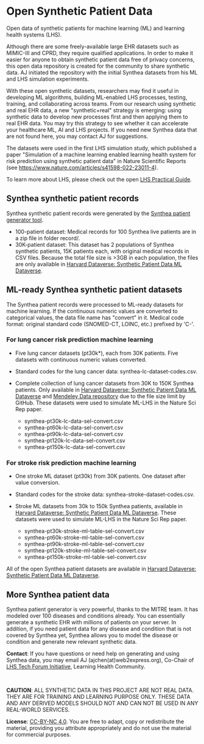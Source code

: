 # Open Synthetic Patient Data
Open data of synthetic patients for machine learning (ML) and learning health systems (LHS).

Although there are some freely-available large EHR datasets such as MIMIC-III and CPRD, they require qualified applications. In order to make it easier for anyone to obtain synthetic patient data free of privacy concerns, this open data repository is created for the community to share synthetic data. AJ initiated the repository with the initial Synthea datasets from his ML and LHS simulation experiments. 

With these open synthetic datasets, researchers may find it useful in developing ML algorithms, building ML-enabled LHS processes, testing, training, and collaborating across teams. From our research using synthetic and real EHR data, a new "synthetic+real" strategy is emerging: using synthetic data to develop new processes first and then applying them to real EHR data. You may try this strategy to see whether it can accelerate your healthcare ML, AI and LHS projects. If you need new Synthea data that are not found here, you may contact AJ for suggestions.  

The datasets were used in the first LHS simulation study, which published a paper "Simulation of a machine learning enabled learning health system for risk prediction using synthetic patient data" in Nature Scientific Reports (see https://www.nature.com/articles/s41598-022-23011-4). 

To learn more about LHS, please check out the open [LHS Practical Guide](https://github.com/lhs-open/lhs-guide).

## Synthea synthetic patient records

Synthea synthetic patient records were generated by the [Synthea patient generator tool](https://github.com/synthetichealth/synthea).

- 100-patient dataset: Medical records for 100 Synthea live patients are in a zip file in folder record/.
- 30K-patient dataset: This dataset has 2 populations of Synthea synthetic patients, 15K patients each, with original medical records in CSV files. Because the total file size is >3GB in each population, the files are only available in [Harvard Dataverse: Synthetic Patient Data ML Dataverse](https://dataverse.harvard.edu/dataverse/synthetic-patient-ml).

## ML-ready Synthea synthetic patient datasets

The Synthea patient records were processed to ML-ready datasets for machine learning. If the continuous numeric values are converted to categorical values, the data file name has "convert" in it. Medical code format: original standard code (SNOMED-CT, LOINC, etc.) prefixed by 'C-'.

### For lung cancer risk prediction machine learning

- Five lung cancer datasets (pt30k*), each from 30K patients. Five datasets with continuous numeric values converted. 
- Standard codes for the lung cancer data: synthea-lc-dataset-codes.csv.
- Complete collection of lung cancer datasets from 30K to 150K Synthea patients. Only available in [Harvard Dataverse: Synthetic Patient Data ML Dataverse](https://dataverse.harvard.edu/dataverse/synthetic-patient-ml) and [Mendeley Data repository](https://data.mendeley.com/datasets/b24cb4nn8h/1) due to the file size limit by GitHub. These datasets were used to simulate ML-LHS in the Nature Sci Rep paper. 

  - synthea-pt30k-lc-data-sel-convert.csv
  - synthea-pt60k-lc-data-sel-convert.csv
  - synthea-pt90k-lc-data-sel-convert.csv
  - synthea-pt120k-lc-data-sel-convert.csv
  - synthea-pt150k-lc-data-sel-convert.csv

### For stroke risk prediction machine learning

- One stroke ML dataset (pt30k) from 30K patients. One dataset after value conversion.
- Standard codes for the stroke data: synthea-stroke-dataset-codes.csv.
- Stroke ML datasets from 30k to 150k Synthea patients, available in [Harvard Dataverse: Synthetic Patient Data ML Dataverse](https://dataverse.harvard.edu/dataverse/synthetic-patient-ml). These datasets were used to simulate ML-LHS in the Nature Sci Rep paper.

  - synthea-pt30k-stroke-ml-table-sel-convert.csv
  - synthea-pt60k-stroke-ml-table-sel-convert.csv
  - synthea-pt90k-stroke-ml-table-sel-convert.csv
  - synthea-pt120k-stroke-ml-table-sel-convert.csv
  - synthea-pt150k-stroke-ml-table-sel-convert.csv

All of the open Synthea patient datasets are available in [Harvard Dataverse: Synthetic Patient Data ML Dataverse](https://dataverse.harvard.edu/dataverse/synthetic-patient-ml).

## More Synthea patient data

Synthea patient generator is very powerful, thanks to the MITRE team. It has modeled over 100 diseases and conditions already. You can essentially generate a synthetic EHR with millions of patients on your server. In addition, if you need patient data for any disease and condition that is not covered by Synthea yet, Synthea allows you to model the disease or condition and generate new relevant synthetic data.   

**Contact**: If you have questions or need help on generating and using Synthea data, you may email AJ (ajchen(at)web2express.org), Co-Chair of [LHS Tech Forum Initiative](https://www.learninghealth.org/2020-lhs-technology-forum), Learning Health Community. 

<br>

**CAUTION**: ALL SYNTHETIC DATA IN THIS PROJECT ARE NOT REAL DATA. THEY ARE FOR TRAINING AND LEARNING PURPOSE ONLY. THESE DATA AND ANY DERIVED MODELS SHOULD NOT AND CAN NOT BE USED IN ANY REAL-WORLD SERVICES. 

**License**: [CC-BY-NC 4.0](https://creativecommons.org/licenses/by-nc/4.0/). You are free to adapt, copy or redistribute the material, providing you attribute appropriately and do not use the material for commercial purposes.
